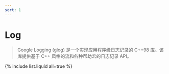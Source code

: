 ```yaml
---
sort: 1
---
```


# Log

> Google Logging (glog) 是一个实现应用程序级日志记录的 C++98 库。该库提供基于 C++ 风格的流和各种帮助宏的日志记录 API。

{% include list.liquid all=true %}
